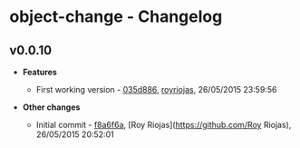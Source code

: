 
# object-change - Changelog
## v0.0.10
- **Features**
  - First working version - [035d886]( https://github.com/royriojas/object-change/commit/035d886 ), [royriojas](https://github.com/royriojas), 26/05/2015 23:59:56

    
- **Other changes**
  - Initial commit - [f8a6f6a]( https://github.com/royriojas/object-change/commit/f8a6f6a ), [Roy Riojas](https://github.com/Roy Riojas), 26/05/2015 20:52:01

    
